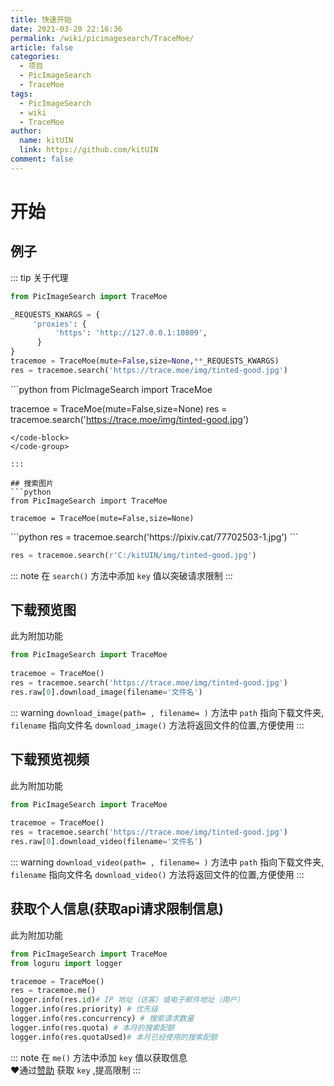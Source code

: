 ```yaml
---
title: 快速开始
date: 2021-03-20 22:16:36
permalink: /wiki/picimagesearch/TraceMoe/
article: false
categories:
  - 项目
  - PicImageSearch
  - TraceMoe
tags:
  - PicImageSearch
  - wiki
  - TraceMoe
author: 
  name: kitUIN
  link: https://github.com/kitUIN
comment: false
---
```

# 开始

## 例子
::: tip 关于代理
<code-group>
  <code-block title="使用代理" active>
  ```python
  from PicImageSearch import TraceMoe

  _REQUESTS_KWARGS = {
       'proxies': {
            'https': 'http://127.0.0.1:10809',
        }
  }
  tracemoe = TraceMoe(mute=False,size=None,**_REQUESTS_KWARGS)
  res = tracemoe.search('https://trace.moe/img/tinted-good.jpg')
  ```
  </code-block>

  <code-block title="不使用代理">
  ```python
  from PicImageSearch import TraceMoe

  tracemoe = TraceMoe(mute=False,size=None)
  res = tracemoe.search('https://trace.moe/img/tinted-good.jpg')
  ```
  </code-block>
</code-group> 

:::

## 搜索图片
```python
from PicImageSearch import TraceMoe
    
tracemoe = TraceMoe(mute=False,size=None)   
```
<code-group>
  <code-block title="网络图片" active>
  ```python
  res = tracemoe.search('https://pixiv.cat/77702503-1.jpg')
  ```
  </code-block>

  <code-block title="本地图片">

  ```python
  res = tracemoe.search(r'C:/kitUIN/img/tinted-good.jpg')
  ```
  </code-block>

</code-group>

::: note
在 `search()` 方法中添加 `key` 值以突破请求限制
:::

## 下载预览图

<Badge text="新增" vertical="center"/> 此为附加功能  


```python
from PicImageSearch import TraceMoe
    
tracemoe = TraceMoe()
res = tracemoe.search('https://trace.moe/img/tinted-good.jpg')
res.raw[0].download_image(filename='文件名')
```

::: warning
`download_image(path= , filename= )` 方法中 `path` 指向下载文件夹, `filename` 指向文件名
`download_image()` 方法将返回文件的位置,方便使用
:::

## 下载预览视频

<Badge text="新增" vertical="center"/> 此为附加功能  

```python
from PicImageSearch import TraceMoe
    
tracemoe = TraceMoe()
res = tracemoe.search('https://trace.moe/img/tinted-good.jpg')
res.raw[0].download_video(filename='文件名')
```

::: warning
`download_video(path= , filename= )` 方法中 `path` 指向下载文件夹, `filename` 指向文件名
`download_video()` 方法将返回文件的位置,方便使用
:::

## 获取个人信息(获取api请求限制信息)

<Badge text="新增" vertical="center"/> 此为附加功能

```python
from PicImageSearch import TraceMoe
from loguru import logger

tracemoe = TraceMoe()
res = tracemoe.me()
logger.info(res.id)# IP 地址（访客）或电子邮件地址（用户）
logger.info(res.priority) # 优先级
logger.info(res.concurrency) # 搜索请求数量
logger.info(res.quota) # 本月的搜索配额
logger.info(res.quotaUsed)# 本月已经使用的搜索配额
```

::: note
在 `me()` 方法中添加 `key` 值以获取信息   
:heart:通过[赞助](https://soruly.github.io/trace.moe-api/#/limits?id=sponsor-tiers) 获取 `key` ,提高限制
:::